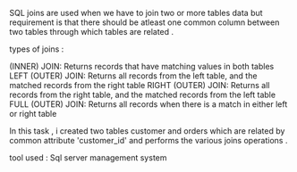 SQL joins are used when we have to join two or more tables data but requirement is that there should be atleast one common column between two tables through which tables are related .

types of joins : 

(INNER) JOIN: Returns records that have matching values in both tables
LEFT (OUTER) JOIN: Returns all records from the left table, and the matched records from the right table
RIGHT (OUTER) JOIN: Returns all records from the right table, and the matched records from the left table
FULL (OUTER) JOIN: Returns all records when there is a match in either left or right table

In this task , i created two tables customer and orders which are related by common attribute 'customer_id' and performs the various joins operations .


tool used : Sql server management system
